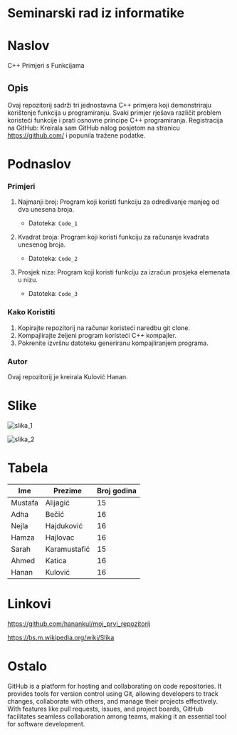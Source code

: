 # Seminarski rad iz informatike
# Naslov
C++ Primjeri s Funkcijama

## Opis
Ovaj repozitorij sadrži tri jednostavna C++ primjera koji demonstriraju korištenje funkcija u programiranju. Svaki primjer rješava različit problem koristeći funkcije i prati osnovne principe C++ programiranja.
Registracija na GitHub: Kreirala sam GitHub nalog posjetom na stranicu https://github.com/ i popunila tražene podatke.

# Podnaslov
### Primjeri

1. Najmanji broj: Program koji koristi funkciju za određivanje manjeg od dva unesena broja.
   - Datoteka: `Code_1`

2. Kvadrat broja: Program koji koristi funkciju za računanje kvadrata unesenog broja.
   - Datoteka: `Code_2`

3. Prosjek niza: Program koji koristi funkciju za izračun prosjeka elemenata u nizu.
   - Datoteka: `Code_3`

### Kako Koristiti
1. Kopirajte repozitorij na računar koristeći naredbu git clone.
2. Kompajlirajte željeni program koristeći C++ kompajler.
3. Pokrenite izvršnu datoteku generiranu kompajliranjem programa.

### Autor
Ovaj repozitorij je kreirala Kulović Hanan.

# Slike

![slika_1](https://upload.wikimedia.org/wikipedia/commons/thumb/c/c2/GitHub_Invertocat_Logo.svg/1200px-GitHub_Invertocat_Logo.svg.png)

![slika_2](https://www.novilist.hr/wp-content/uploads/2023/03/iStock-1199279669-717x478.jpg)


# Tabela

|  Ime  |  Prezime   | Broj godina |
|-------|------------|-------------|
|Mustafa|  Alijagić  |     15      |
| Adha  |   Bečić    |     16      |
| Nejla | Hajduković |     16      |
| Hamza |  Hajlovac  |     16      |
| Sarah |Karamustafić|     15      |
| Ahmed |   Katica   |     16      |
| Hanan |  Kulović   |     16      |


# Linkovi
https://github.com/hanankul/moj_prvi_repozitorij

https://bs.m.wikipedia.org/wiki/Slika

# Ostalo

GitHub is a platform for hosting and collaborating on code repositories. It provides tools for version control using Git, allowing developers to track changes, collaborate with others, and manage their projects effectively. With features like pull requests, issues, and project boards, GitHub facilitates seamless collaboration among teams, making it an essential tool for software development.